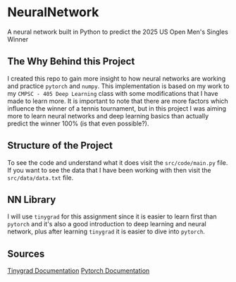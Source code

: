# NeuralNetwork

A neural network built in Python to predict the 2025 US Open Men's Singles Winner

## The Why Behind this Project

I created this repo to gain more insight to how neural networks are working and practice `pytorch` and `numpy`. This implementation
is based on my work to my `CMPSC - 405 Deep Learning` class with some modifications that I have made to learn more. It is important to note
that there are more factors which influence the winner of a tennis tournament, but in this project I was aiming more to learn neural networks
and deep learning basics than actually predict the winner 100% (is that even possible?).

## Structure of the Project

To see the code and understand what it does visit the `src/code/main.py` file. If you want to see the data that I have been working with then visit
the `src/data/data.txt` file.

## NN Library

I will use `tinygrad` for this assignment since it is easier to learn first than `pytorch` and it's also a good introduction to deep learning and neural
network, plus after learning `tinygrad` it is easier to dive into `pytorch`.

## Sources

[Tinygrad Documentation](https://docs.tinygrad.org/)
[Pytorch Documentation](https://pytorch.org/docs/stable/index.html)
